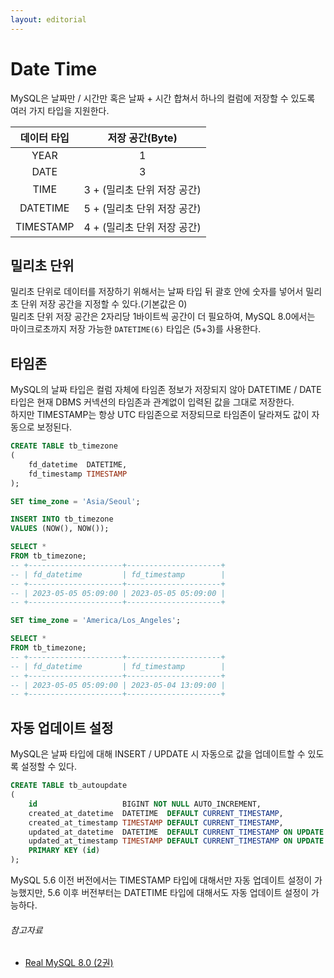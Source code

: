 ```yaml
---
layout: editorial
---
```


# Date Time

MySQL은 날짜만 / 시간만 혹은 날짜 + 시간 합쳐서 하나의 컬럼에 저장할 수 있도록 여러 가지 타입을 지원한다.

|  데이터 타입   |    저장 공간(Byte)     |
|:---------:|:------------------:|
|   YEAR    |         1          |
|   DATE    |         3          |
|   TIME    | 3 + (밀리초 단위 저장 공간) |
| DATETIME  | 5 + (밀리초 단위 저장 공간) |
| TIMESTAMP | 4 + (밀리초 단위 저장 공간) |

## 밀리초 단위

밀리초 단위로 데이터를 저장하기 위해서는 날짜 타입 뒤 괄호 안에 숫자를 넣어서 밀리초 단위 저장 공간을 지정할 수 있다.(기본값은 0)  
밀리초 단위 저장 공간은 2자리당 1바이트씩 공간이 더 필요하여, MySQL 8.0에서는 마이크로초까지 저장 가능한 `DATETIME(6)` 타입은 (5+3)를 사용한다.

## 타임존

MySQL의 날짜 타입은 컬럼 자체에 타임존 정보가 저장되지 않아 DATETIME / DATE 타입은 현재 DBMS 커넥션의 타임존과 관계없이 입력된 값을 그대로 저장한다.  
하지만 TIMESTAMP는 항상 UTC 타임존으로 저장되므로 타임존이 달라져도 값이 자동으로 보정된다.

```sql
CREATE TABLE tb_timezone
(
    fd_datetime  DATETIME,
    fd_timestamp TIMESTAMP
);

SET time_zone = 'Asia/Seoul';

INSERT INTO tb_timezone
VALUES (NOW(), NOW());

SELECT *
FROM tb_timezone;
-- +---------------------+---------------------+
-- | fd_datetime         | fd_timestamp        |
-- +---------------------+---------------------+
-- | 2023-05-05 05:09:00 | 2023-05-05 05:09:00 |
-- +---------------------+---------------------+

SET time_zone = 'America/Los_Angeles';

SELECT *
FROM tb_timezone;
-- +---------------------+---------------------+
-- | fd_datetime         | fd_timestamp        |
-- +---------------------+---------------------+
-- | 2023-05-05 05:09:00 | 2023-05-04 13:09:00 |
-- +---------------------+---------------------+
```

## 자동 업데이트 설정

MySQL은 날짜 타입에 대해 INSERT / UPDATE 시 자동으로 값을 업데이트할 수 있도록 설정할 수 있다.

```sql
CREATE TABLE tb_autoupdate
(
    id                   BIGINT NOT NULL AUTO_INCREMENT,
    created_at_datetime  DATETIME  DEFAULT CURRENT_TIMESTAMP,
    created_at_timestamp TIMESTAMP DEFAULT CURRENT_TIMESTAMP,
    updated_at_datetime  DATETIME  DEFAULT CURRENT_TIMESTAMP ON UPDATE CURRENT_TIMESTAMP,
    updated_at_timestamp TIMESTAMP DEFAULT CURRENT_TIMESTAMP ON UPDATE CURRENT_TIMESTAMP,
    PRIMARY KEY (id)
);
```

MySQL 5.6 이전 버전에서는 TIMESTAMP 타입에 대해서만 자동 업데이트 설정이 가능했지만, 5.6 이후 버전부터는 DATETIME 타입에 대해서도 자동 업데이트 설정이 가능하다.

###### 참고자료

- [Real MySQL 8.0 (2권)](https://kobic.net/book/bookInfo/view.do?isbn=9791158392727)
